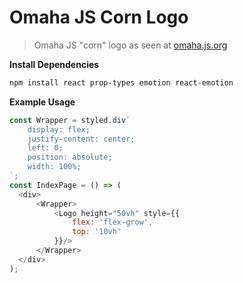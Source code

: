 Omaha JS Corn Logo
==================
> Omaha JS "corn" logo as seen at [omaha.js.org](https://omaha.js.org)

**Install Dependencies**

```bash
npm install react prop-types emotion react-emotion
```

**Example Usage**

```js
const Wrapper = styled.div`
    display: flex;
    justify-content: center;
    left: 0;
    position: absolute;
    width: 100%;
`;
const IndexPage = () => (
  <div>
      <Wrapper>
          <Logo height="50vh" style={{
              flex: 'flex-grow',
              top: '10vh'
          }}/>
      </Wrapper>
  </div>
);
```
